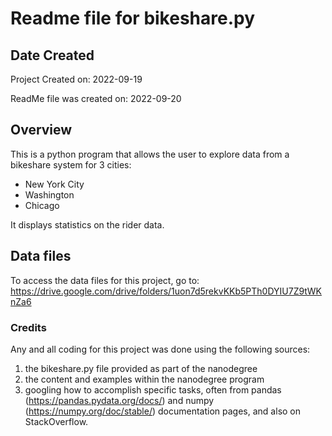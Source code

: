 # Readme file for bikeshare.py

## Date Created

Project Created on: 2022-09-19

ReadMe file was created on: 2022-09-20


## Overview
This is a python program that allows the user to explore data from a bikeshare system for 3 cities:
- New York City
- Washington
- Chicago

It displays statistics on the rider data.


## Data files
To access the data files for this project, go to:
https://drive.google.com/drive/folders/1uon7d5rekvKKb5PTh0DYIU7Z9tWKnZa6

### Credits
Any and all coding for this project was done using the following sources:
1. the bikeshare.py file provided as part of the nanodegree
2. the content and examples within the nanodegree program
3. googling how to accomplish specific tasks, often from pandas (https://pandas.pydata.org/docs/) and numpy (https://numpy.org/doc/stable/) documentation pages, and also on StackOverflow.
